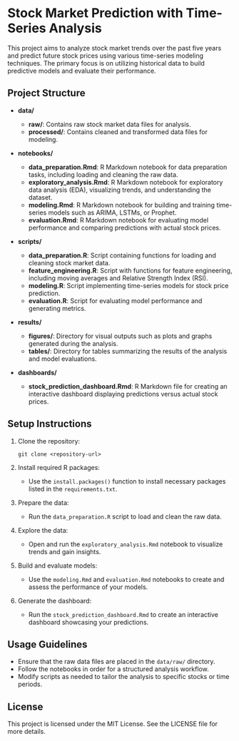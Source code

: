# Stock Market Prediction with Time-Series Analysis

This project aims to analyze stock market trends over the past five years and predict future stock prices using various time-series modeling techniques. The primary focus is on utilizing historical data to build predictive models and evaluate their performance.

## Project Structure

- **data/**
  - **raw/**: Contains raw stock market data files for analysis.
  - **processed/**: Contains cleaned and transformed data files for modeling.

- **notebooks/**
  - **data_preparation.Rmd**: R Markdown notebook for data preparation tasks, including loading and cleaning the raw data.
  - **exploratory_analysis.Rmd**: R Markdown notebook for exploratory data analysis (EDA), visualizing trends, and understanding the dataset.
  - **modeling.Rmd**: R Markdown notebook for building and training time-series models such as ARIMA, LSTMs, or Prophet.
  - **evaluation.Rmd**: R Markdown notebook for evaluating model performance and comparing predictions with actual stock prices.

- **scripts/**
  - **data_preparation.R**: Script containing functions for loading and cleaning stock market data.
  - **feature_engineering.R**: Script with functions for feature engineering, including moving averages and Relative Strength Index (RSI).
  - **modeling.R**: Script implementing time-series models for stock price prediction.
  - **evaluation.R**: Script for evaluating model performance and generating metrics.

- **results/**
  - **figures/**: Directory for visual outputs such as plots and graphs generated during the analysis.
  - **tables/**: Directory for tables summarizing the results of the analysis and model evaluations.

- **dashboards/**
  - **stock_prediction_dashboard.Rmd**: R Markdown file for creating an interactive dashboard displaying predictions versus actual stock prices.

## Setup Instructions

1. Clone the repository:
   ```
   git clone <repository-url>
   ```

2. Install required R packages:
   - Use the `install.packages()` function to install necessary packages listed in the `requirements.txt`.

3. Prepare the data:
   - Run the `data_preparation.R` script to load and clean the raw data.

4. Explore the data:
   - Open and run the `exploratory_analysis.Rmd` notebook to visualize trends and gain insights.

5. Build and evaluate models:
   - Use the `modeling.Rmd` and `evaluation.Rmd` notebooks to create and assess the performance of your models.

6. Generate the dashboard:
   - Run the `stock_prediction_dashboard.Rmd` to create an interactive dashboard showcasing your predictions.

## Usage Guidelines

- Ensure that the raw data files are placed in the `data/raw/` directory.
- Follow the notebooks in order for a structured analysis workflow.
- Modify scripts as needed to tailor the analysis to specific stocks or time periods.

## License

This project is licensed under the MIT License. See the LICENSE file for more details.
